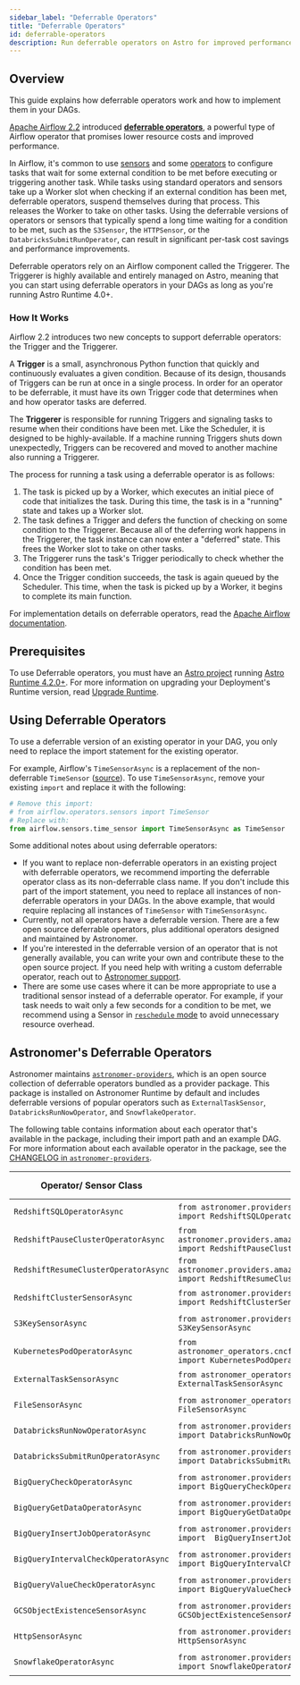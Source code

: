 ```yaml
---
sidebar_label: "Deferrable Operators"
title: "Deferrable Operators"
id: deferrable-operators
description: Run deferrable operators on Astro for improved performance and cost savings.
---
```


## Overview

This guide explains how deferrable operators work and how to implement them in your DAGs.

[Apache Airflow 2.2](https://airflow.apache.org/blog/airflow-2.2.0/) introduced [**deferrable operators**](https://airflow.apache.org/docs/apache-airflow/stable/concepts/deferring.html), a powerful type of Airflow operator that promises lower resource costs and improved performance.

In Airflow, it's common to use [sensors](https://airflow.apache.org/docs/apache-airflow/stable/concepts/sensors.html) and some [operators](https://airflow.apache.org/docs/apache-airflow/stable/concepts/operators.html) to configure tasks that wait for some external condition to be met before executing or triggering another task. While tasks using standard operators and sensors take up a Worker slot when checking if an external condition has been met, deferrable operators, suspend themselves during that process. This releases the Worker to take on other tasks. Using the deferrable versions of operators or sensors that typically spend a long time waiting for a condition to be met, such as the `S3Sensor`, the `HTTPSensor`, or the `DatabricksSubmitRunOperator`, can result in significant per-task cost savings and performance improvements.

Deferrable operators rely on an Airflow component called the Triggerer. The Triggerer is highly available and entirely managed on Astro, meaning that you can start using deferrable operators in your DAGs as long as you're running Astro Runtime 4.0+.

### How It Works

Airflow 2.2 introduces two new concepts to support deferrable operators: the Trigger and the Triggerer.

A **Trigger** is a small, asynchronous Python function that quickly and continuously evaluates a given condition. Because of its design, thousands of Triggers can be run at once in a single process. In order for an operator to be deferrable, it must have its own Trigger code that determines when and how operator tasks are deferred.

The **Triggerer** is responsible for running Triggers and signaling tasks to resume when their conditions have been met. Like the Scheduler, it is designed to be highly-available. If a machine running Triggers shuts down unexpectedly, Triggers can be recovered and moved to another machine also running a Triggerer.

The process for running a task using a deferrable operator is as follows:

1. The task is picked up by a Worker, which executes an initial piece of code that initializes the task. During this time, the task is in a "running" state and takes up a Worker slot.
2. The task defines a Trigger and defers the function of checking on some condition to the Triggerer. Because all of the deferring work happens in the Triggerer, the task instance can now enter a "deferred" state. This frees the Worker slot to take on other tasks.
3. The Triggerer runs the task's Trigger periodically to check whether the condition has been met.
4. Once the Trigger condition succeeds, the task is again queued by the Scheduler. This time, when the task is picked up by a Worker, it begins to complete its main function.

For implementation details on deferrable operators, read the [Apache Airflow documentation](https://airflow.apache.org/docs/apache-airflow/stable/concepts/deferring.html).

## Prerequisites

To use Deferrable operators, you must have an [Astro project](create-project.md) running [Astro Runtime 4.2.0+](runtime-release-notes.md#astro-runtime-411). For more information on upgrading your Deployment's Runtime version, read [Upgrade Runtime](upgrade-runtime.md).

## Using Deferrable Operators

To use a deferrable version of an existing operator in your DAG, you only need to replace the import statement for the existing operator.

For example, Airflow's `TimeSensorAsync` is a replacement of the non-deferrable `TimeSensor` ([source](https://airflow.apache.org/docs/apache-airflow/stable/_api/airflow/sensors/time_sensor/index.html?highlight=timesensor#module-contents)). To use `TimeSensorAsync`, remove your existing `import` and replace it with the following:

```python
# Remove this import:
# from airflow.operators.sensors import TimeSensor
# Replace with:
from airflow.sensors.time_sensor import TimeSensorAsync as TimeSensor
```

Some additional notes about using deferrable operators:

- If you want to replace non-deferrable operators in an existing project with deferrable operators, we recommend importing the deferrable operator class as its non-deferrable class name. If you don't include this part of the import statement, you need to replace all instances of non-deferrable operators in your DAGs. In the above example, that would require replacing all instances of `TimeSensor` with `TimeSensorAsync`.
- Currently, not all operators have a deferrable version. There are a few open source deferrable operators, plus additional operators designed and maintained by Astronomer.
- If you're interested in the deferrable version of an operator that is not generally available, you can write your own and contribute these to the open source project. If you need help with writing a custom deferrable operator, reach out to [Astronomer support](https://support.astronomer.io).
- There are some use cases where it can be more appropriate to use a traditional sensor instead of a deferrable operator. For example, if your task needs to wait only a few seconds for a condition to be met, we recommend using a Sensor in [`reschedule` mode](https://github.com/apache/airflow/blob/1.10.2/airflow/sensors/base_sensor_operator.py#L46-L56) to avoid unnecessary resource overhead.

## Astronomer's Deferrable Operators

Astronomer maintains [`astronomer-providers`](https://github.com/astronomer/astronomer-providers), which is an open source collection of deferrable operators bundled as a provider package. This package is installed on Astronomer Runtime by default and includes deferrable versions of popular operators such as `ExternalTaskSensor`, `DatabricksRunNowOperator`, and `SnowflakeOperator`.

The following table contains information about each operator that's available in the package, including their import path and an example DAG. For more information about each available operator in the package, see the [CHANGELOG in `astronomer-providers`](https://github.com/astronomer/astronomer-providers/blob/main/CHANGELOG.rst#100-2022-03-01).

| Operator/ Sensor Class     | Import Path                                                                                   | Example DAG                                                                                                                                       |
| -------------------------- | --------------------------------------------------------------------------------------------- | ------------------------------------------------------------------------------------------------------------------------------------------------- |
| `RedshiftSQLOperatorAsync` | `from astronomer.providers.amazon.aws.operators.redshift_sql import RedshiftSQLOperatorAsync` | [Example DAG](https://github.com/astronomer/astronomer-providers/blob/1.0.0/astronomer/providers/amazon/aws/example_dags/example_redshift_sql.py) |
| `RedshiftPauseClusterOperatorAsync` | `from astronomer.providers.amazon.aws.operators.redshift_cluster import RedshiftPauseClusterOperatorAsync` | [Example DAG](https://github.com/astronomer/astronomer-providers/blob/1.0.0/astronomer/providers/amazon/aws/example_dags/example_redshift_cluster_management.py) |
| `RedshiftResumeClusterOperatorAsync` | `from astronomer.providers.amazon.aws.operators.redshift_cluster import RedshiftResumeClusterOperatorAsync` | [Example DAG](https://github.com/astronomer/astronomer-providers/blob/1.0.0/astronomer/providers/amazon/aws/example_dags/example_redshift_cluster_management.py) |
| `RedshiftClusterSensorAsync` | `from astronomer.providers.amazon.aws.sensors.redshift_cluster import RedshiftClusterSensorAsync` | [Example DAG](https://github.com/astronomer/astronomer-providers/blob/1.0.0/astronomer/providers/amazon/aws/example_dags/example_redshift_cluster_management.py) |
| `S3KeySensorAsync` | `from astronomer.providers.amazon.aws.sensors.s3 import S3KeySensorAsync` | [Example DAG](https://github.com/astronomer/astronomer-providers/blob/1.0.0/astronomer/providers/amazon/aws/example_dags/example_s3.py) |
| `KubernetesPodOperatorAsync` | `from astronomer_operators.cncf.kubernetes.operators.kubernetes_pod import KubernetesPodOperatorAsync` | [Example DAG](https://github.com/astronomer/astronomer-providers/blob/1.0.0/astronomer/providers/amazon/aws/example_dags/example_s3.py) |
| `ExternalTaskSensorAsync` | `from astronomer_operators.core.sensors.external_task import ExternalTaskSensorAsync` | [Example DAG](https://github.com/astronomer/astronomer-providers/blob/1.0.0/astronomer/providers/core/example_dags/example_external_task.py) |
| `FileSensorAsync` | `from astronomer_operators.core.sensors.filesystem import FileSensorAsync` | [Example DAG](https://github.com/astronomer/astronomer-providers/blob/1.0.0/astronomer/providers/core/example_dags/example_file_sensor.py) |
| `DatabricksRunNowOperatorAsync` | `from astronomer.providers.databricks.operators.databricks import DatabricksRunNowOperatorAsync` | [Example DAG](https://github.com/astronomer/astronomer-providers/blob/1.0.0/astronomer/providers/databricks/example_dags/example_databricks.py) |
| `DatabricksSubmitRunOperatorAsync` | `from astronomer.providers.databricks.operators.databricks import DatabricksSubmitRunOperatorAsync` | [Example DAG](https://github.com/astronomer/astronomer-providers/blob/1.0.0/astronomer/providers/databricks/example_dags/example_databricks.py) |
| `BigQueryCheckOperatorAsync` | `from astronomer.providers.google.cloud.operators.bigquery import BigQueryCheckOperatorAsync` | [Example DAG](https://github.com/astronomer/astronomer-providers/blob/1.0.0/astronomer/providers/google/cloud/example_dags/example_bigquery_queries.py) |
| `BigQueryGetDataOperatorAsync` | `from astronomer.providers.google.cloud.operators.bigquery import BigQueryGetDataOperatorAsync` | [Example DAG](https://github.com/astronomer/astronomer-providers/blob/1.0.0/astronomer/providers/google/cloud/example_dags/example_bigquery_queries.py) |
| `BigQueryInsertJobOperatorAsync` | `from astronomer.providers.google.cloud.operators.bigquery import  BigQueryInsertJobOperatorAsync` | [Example DAG](https://github.com/astronomer/astronomer-providers/blob/1.0.0/astronomer/providers/google/cloud/example_dags/example_bigquery_queries.py) |
| `BigQueryIntervalCheckOperatorAsync` | `from astronomer.providers.google.cloud.operators.bigquery import BigQueryIntervalCheckOperatorAsync` | [Example DAG](https://github.com/astronomer/astronomer-providers/blob/1.0.0/astronomer/providers/google/cloud/example_dags/example_bigquery_queries.py) |
| `BigQueryValueCheckOperatorAsync` | `from astronomer.providers.google.cloud.operators.bigquery import BigQueryValueCheckOperatorAsync` | [Example DAG](https://github.com/astronomer/astronomer-providers/blob/1.0.0/astronomer/providers/google/cloud/example_dags/example_bigquery_queries.py) |
| `GCSObjectExistenceSensorAsync` | `from astronomer.providers.google.cloud.sensors.gcs import GCSObjectExistenceSensorAsync` | [Example DAG](https://github.com/astronomer/astronomer-providers/blob/1.0.0/astronomer/providers/google/cloud/example_dags/example_gcs.py) |
| `HttpSensorAsync` | `from astronomer.providers.http.sensors.http import HttpSensorAsync` | [Example DAG](https://github.com/astronomer/astronomer-providers/blob/1.0.0/astronomer/providers/http/example_dags/example_http.py) |
| `SnowflakeOperatorAsync` | `from astronomer.providers.snowflake.operators.snowflake import SnowflakeOperatorAsync` | [Example DAG](https://github.com/astronomer/astronomer-providers/blob/1.0.0/astronomer/providers/snowflake/example_dags/example_snowflake.py) |
